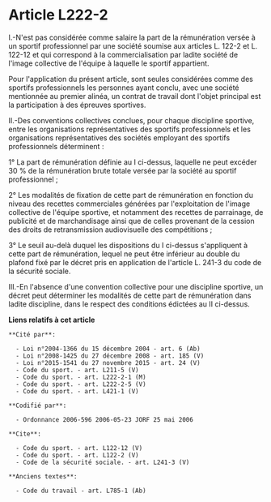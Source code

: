 # Article L222-2

I.-N'est pas considérée comme salaire la part de la rémunération versée à un sportif professionnel par une société soumise
aux articles L. 122-2 et L. 122-12 et qui correspond à la commercialisation par ladite société de l'image collective de
l'équipe à laquelle le sportif appartient. 

Pour l'application du présent article, sont seules considérées comme des sportifs professionnels les personnes ayant conclu,
avec une société mentionnée au premier alinéa, un contrat de travail dont l'objet principal est la participation à des
épreuves sportives. 

II.-Des conventions collectives conclues, pour chaque discipline sportive, entre les organisations représentatives des
sportifs professionnels et les organisations représentatives des sociétés employant des sportifs professionnels
déterminent : 

1° La part de rémunération définie au I ci-dessus, laquelle ne peut excéder 30 % de la rémunération brute totale versée par
la société au sportif professionnel ; 

2° Les modalités de fixation de cette part de rémunération en fonction du niveau des recettes commerciales générées par
l'exploitation de l'image collective de l'équipe sportive, et notamment des recettes de parrainage, de publicité et de
marchandisage ainsi que de celles provenant de la cession des droits de retransmission audiovisuelle des compétitions ; 

3° Le seuil au-delà duquel les dispositions du I ci-dessus s'appliquent à cette part de rémunération, lequel ne peut être
inférieur au double du plafond fixé par le décret pris en application de l'article L. 241-3 du code de la sécurité sociale. 

III.-En l'absence d'une convention collective pour une discipline sportive, un décret peut déterminer les modalités de cette
part de rémunération dans ladite discipline, dans le respect des conditions édictées au II ci-dessus.

**Liens relatifs à cet article**

	**Cité par**:

	  - Loi n°2004-1366 du 15 décembre 2004 - art. 6 (Ab)
	  - Loi n°2008-1425 du 27 décembre 2008 - art. 185 (V)
	  - Loi n°2015-1541 du 27 novembre 2015 - art. 24 (V)
	  - Code du sport. - art. L211-5 (V)
	  - Code du sport. - art. L222-2-1 (M)
	  - Code du sport. - art. L222-2-5 (V)
	  - Code du sport. - art. L421-1 (V)

	**Codifié par**:

	  - Ordonnance 2006-596 2006-05-23 JORF 25 mai 2006

	**Cite**:

	  - Code du sport. - art. L122-12 (V)
	  - Code du sport. - art. L122-2 (V)
	  - Code de la sécurité sociale. - art. L241-3 (V)

	**Anciens textes**:

	  - Code du travail - art. L785-1 (Ab)
